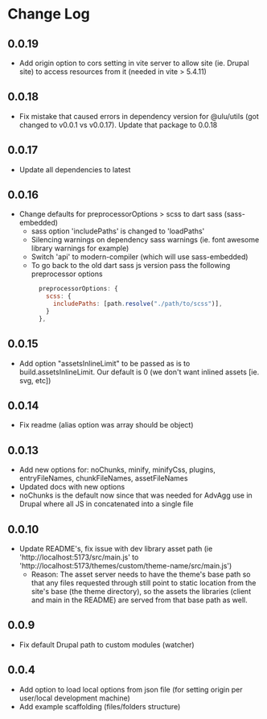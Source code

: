 # Change Log

## 0.0.19

- Add origin option to cors setting in vite server to allow site (ie. Drupal site) to access resources from it (needed in vite > 5.4.11)

## 0.0.18

- Fix mistake that caused errors in dependency version for @ulu/utils (got changed to v0.0.1 vs v0.0.17). Update that package to 0.0.18

## 0.0.17

- Update all dependencies to latest

## 0.0.16

- Change defaults for preprocessorOptions > scss to dart sass (sass-embedded)
  - sass option 'includePaths' is changed to 'loadPaths'
  - Silencing warnings on dependency sass warnings (ie. font awesome library warnings for example)
  - Switch 'api' to modern-compiler (which will use sass-embedded)
  - To go back to the old dart sass js version pass the following preprocessor options
    ```js
      preprocessorOptions: {
        scss: {
          includePaths: [path.resolve("./path/to/scss")],
        }
      },
    ```

## 0.0.15

- Add option "assetsInlineLimit" to be passed as is to build.assetsInlineLimit. Our default is 0 (we don't want inlined assets [ie. svg, etc])
  
## 0.0.14

- Fix readme (alias option was array should be object)

## 0.0.13

- Add new options for: noChunks, minify, minifyCss, plugins, entryFileNames, chunkFileNames, assetFileNames
- Updated docs with new options
- noChunks is the default now since that was needed for AdvAgg use in Drupal where all JS in concatenated into a single file

## 0.0.10

- Update README's, fix issue with dev library asset path (ie 'http://localhost:5173/src/main.js' to 'http://localhost:5173/themes/custom/theme-name/src/main.js')
  - Reason: The asset server needs to have the theme's base path so that any files requested through still point to static location from the site's base (the theme directory), so the assets the libraries (client and main in the README) are served from that base path as well.

## 0.0.9

- Fix default Drupal path to custom modules (watcher)

## 0.0.4

- Add option to load local options from json file (for setting origin per user/local development machine)
- Add example scaffolding (files/folders structure)